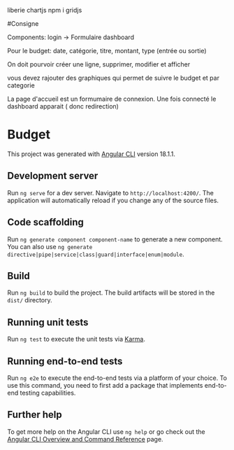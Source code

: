 liberie 
chartjs
npm i gridjs

#Consigne

Components:
login -> Formulaire
dashboard

Pour le budget: 
date, catégorie, titre, montant, type (entrée ou sortie) 


On doit pourvoir créer une ligne, supprimer, modifier et afficher


vous devez rajouter des graphiques qui permet de suivre le budget et par categorie 

La page d'accueil est un formumaire de connexion. 
Une fois connecté le dashboard apparait ( donc redirection) 









# Budget

This project was generated with [Angular CLI](https://github.com/angular/angular-cli) version 18.1.1.

## Development server

Run `ng serve` for a dev server. Navigate to `http://localhost:4200/`. The application will automatically reload if you change any of the source files.

## Code scaffolding

Run `ng generate component component-name` to generate a new component. You can also use `ng generate directive|pipe|service|class|guard|interface|enum|module`.

## Build

Run `ng build` to build the project. The build artifacts will be stored in the `dist/` directory.

## Running unit tests

Run `ng test` to execute the unit tests via [Karma](https://karma-runner.github.io).

## Running end-to-end tests

Run `ng e2e` to execute the end-to-end tests via a platform of your choice. To use this command, you need to first add a package that implements end-to-end testing capabilities.

## Further help

To get more help on the Angular CLI use `ng help` or go check out the [Angular CLI Overview and Command Reference](https://angular.dev/tools/cli) page.
